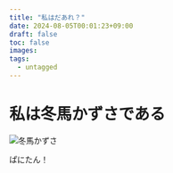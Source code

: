 ```yaml
---
title: "私はだあれ？"
date: 2024-08-05T00:01:23+09:00
draft: false
toc: false
images:
tags:
  - untagged
---
```



# 私は冬馬かずさである

![冬馬かずさ](images/kaz007110.png)


ぱにたん！